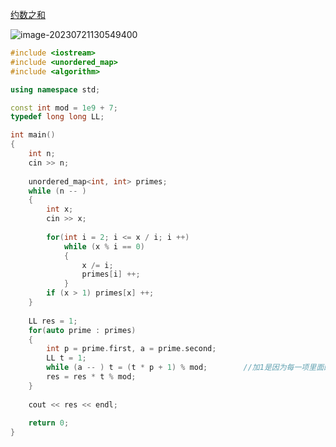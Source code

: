 [约数之和](acwing.com/problem/content/873/)

![image-20230721130549400](C:\Users\29089\AppData\Roaming\Typora\typora-user-images\image-20230721130549400.png)

```c++
#include <iostream>
#include <unordered_map>
#include <algorithm>

using namespace std;

const int mod = 1e9 + 7;
typedef long long LL;

int main()
{
    int n;
    cin >> n;
    
    unordered_map<int, int> primes;
    while (n -- )
    {
        int x;
        cin >> x;
        
        for(int i = 2; i <= x / i; i ++)
            while (x % i == 0)
            {
                x /= i;
                primes[i] ++;
            }
        if (x > 1) primes[x] ++;
    }
    
    LL res = 1;
    for(auto prime : primes)
    {
        int p = prime.first, a = prime.second;
        LL t = 1;
        while (a -- ) t = (t * p + 1) % mod;		//加1是因为每一项里面的0次方都是1所以最后补上1
        res = res * t % mod;
    }
    
    cout << res << endl;
    
    return 0;
}
```

